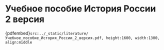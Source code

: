 # Учебное пособие История России 2 версия

{pdfembed}`src:../_static/literature/Учебное_пособие_История_России_2_версия.pdf, height:1600, width:1300, align:middle`
